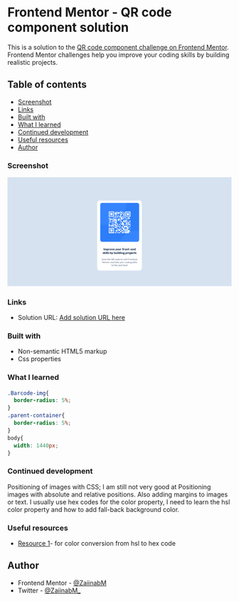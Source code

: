 # Frontend Mentor - QR code component solution

This is a solution to the [QR code component challenge on Frontend Mentor](https://www.frontendmentor.io/challenges/qr-code-component-iux_sIO_H). Frontend Mentor challenges help you improve your coding skills by building realistic projects.

## Table of contents

  - [Screenshot](#screenshot)
  - [Links](#links)
  - [Built with](#built-with)
  - [What I learned](#what-i-learned)
  - [Continued development](#continued-development)
  - [Useful resources](#useful-resources)
- [Author](#author)

### Screenshot

![Screenshot](images/solution%20screenshot.png)

### Links

- Solution URL: [Add solution URL here]()

### Built with

- Non-semantic HTML5 markup
- Css properties


### What I learned

```css
.Barcode-img{
  border-radius: 5%;
}
.parent-container{
  border-radius: 5%;
}
body{
  width: 1440px;
}
```

### Continued development

Positioning of images with CSS; I am still not very good at Positioning images with absolute and relative positions.
Also adding margins to images or text.
I usually use hex codes for the color property, I need to learn the hsl color property and how to add fall-back background color.

### Useful resources

- [Resource 1](https://htmlcolors.com/hsl-to-hex_)- for color conversion from hsl to hex code

## Author

- Frontend Mentor - [@ZaiinabM](https://www.frontendmentor.io/profile/ZaiinabM)
- Twitter - [@ZaiinabM_](https://twitter.com/ZaiinabM_)
